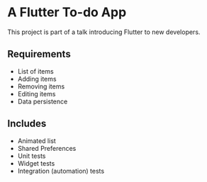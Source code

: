 # A Flutter To-do App

This project is part of a talk introducing Flutter to new developers.

## Requirements
- List of items
- Adding items
- Removing items
- Editing items
- Data persistence

## Includes
- Animated list
- Shared Preferences
- Unit tests
- Widget tests
- Integration (automation) tests
